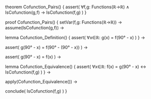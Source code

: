 theorem Cofunction_Pairs() {
  assert(
    ∀f,g: Functions(ℝ→ℝ) ∧
    IsCofunction(g,f) →
    IsCofunction(f,g)
  )
}

proof Cofunction_Pairs() {
  setVar(f,g: Functions(ℝ→ℝ)) →
  assume(IsCofunction(g,f)) →
  
  lemma Cofunction_Definition() {
    assert(
      ∀x∈ℝ: g(x) = f(90° - x)
    )
  } →

  assert(
    g(90° - x) = f(90° - (90° - x))
  ) →
  
  assert(
    g(90° - x) = f(x)
  ) →
  
  lemma Cofunction_Equivalence() {
    assert(
      ∀x∈ℝ: f(x) = g(90° - x) ↔
      IsCofunction(f,g)
    )
  } →

  apply(Cofunction_Equivalence()) →
  
  conclude(
    IsCofunction(f,g)
  )
}